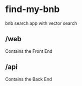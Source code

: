 # find-my-bnb
bnb search app with vector search

## /web
Contains the Front End

## /api
Contains the Back End
